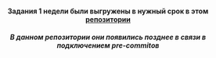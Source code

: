 <h4 align="center">Задания 1 недели были выгружены в нужный срок в этом <a href="https://github.com/LiliaDurnina/Python" target="_blank">репозитории</a> </h4>

<h5 align="center"> В данном репозитории они появились позднее в связи в подключением pre-commitов</h5>